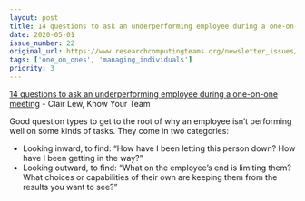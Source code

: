 ```yaml
---
layout: post
title: 14 questions to ask an underperforming employee during a one-on-one meeting - Clair Lew, Know Your Team
date: 2020-05-01
issue_number: 22
original_url: https://www.researchcomputingteams.org/newsletter_issues/0022
tags: ['one_on_ones', 'managing_individuals']
priority: 3
---
```


<!-- markdownlint-disable MD033 -->
<!-- markdownlint-disable MD041 -->
<!-- markdownlint-disable MD049 -->

[14 questions to ask an underperforming employee during a one-on-one meeting](https://knowyourteam.com/blog/2018/10/22/14-questions-to-ask-an-underperforming-employee-during-a-one-on-one-meeting/) - Clair Lew, Know Your Team

Good question types to get to the root of why an employee isn’t performing well on some kinds of tasks.  They come in two categories:


- Looking inward, to find: “How have I been letting this person down? How have I been getting in the way?”
- Looking outward, to find:  “What on the employee’s end is limiting them? What choices or capabilities of their own are keeping them from the results you want to see?”

